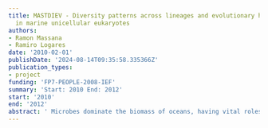 ```yaml
---
title: MASTDIEV - Diversity patterns across lineages and evolutionary hierarchies
  in marine unicellular eukaryotes
authors:
- Ramon Massana
- Ramiro Logares
date: '2010-02-01'
publishDate: '2024-08-14T09:35:58.335366Z'
publication_types:
- project
funding: 'FP7-PEOPLE-2008-IEF'
summary: 'Start: 2010 End: 2012'
start: '2010'
end: '2012'
abstract: ' Microbes dominate the biomass of oceans, having vital roles in the functioning of ecosystems and the biogeochemical cycling. Yet, little is known about the total extent and structuring patterns of their genetic diversity, especially at the species and population levels. Pointing into this research direction, this proposal has two general aims: (a) to go deeper into assessing the extent of picoeukaryotic (2-5 μm cell size) diversity in marine environments and (b) to investigate genetic patterns at the species and population levels. The chosen lineage for this study is the MArine STramenopiles -4 (MAST-4), a recently discovered group of heterotrophic picoeukaryotes that can be relative abundant (and therefore important) in marine environments. Two novel molecular techniques are considered for this proposal: (1) Pyrosequencing and (2) Single-Cell-Whole-Genome-Amplification. The use of these new techniques and several standard ones, together with the availability of a unique marine environmental DNA set of samples from a variety of geographic locations around the world, will allow a strong assessment of the extent of the MAST-4 diversity, with the potential to unveil new lineages as well as genetic structuring patterns at the species and population levels. The genetic patterns found at different evolutionary hierarchies will be correlated with environmental data in order get insight into ecological adaptation and evolutionary diversification. '
---
```

